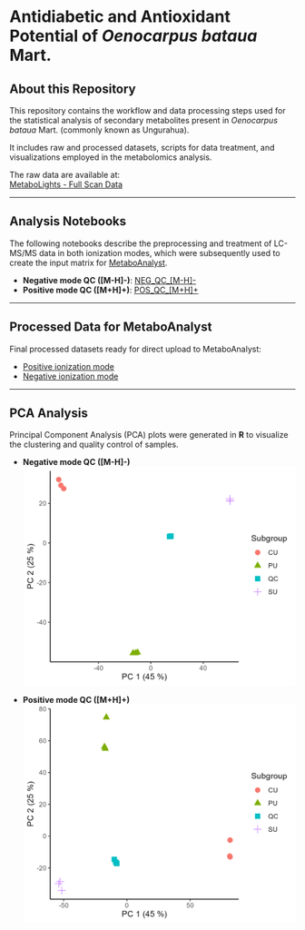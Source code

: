 # Antidiabetic and Antioxidant Potential of *Oenocarpus bataua* Mart.

## About this Repository
This repository contains the workflow and data processing steps used for the statistical analysis of secondary metabolites present in *Oenocarpus bataua* Mart. (commonly known as Ungurahua).  

It includes raw and processed datasets, scripts for data treatment, and visualizations employed in the metabolomics analysis.  

The raw data are available at:  
[MetaboLights - Full Scan Data](https://www.ebi.ac.uk/metabolights/editor/guide/upload/REQ20250812212442)  

---

## Analysis Notebooks
The following notebooks describe the preprocessing and treatment of LC-MS/MS data in both ionization modes, which were subsequently used to create the input matrix for [MetaboAnalyst](https://www.metaboanalyst.ca/).  

- **Negative mode QC ([M-H]-)**: [NEG_QC_[M-H]-](https://github.com/IKIAM-NPLab/Antidiabetic-and-antioxidant-potential-of-Oenocarpus-bataua-Mart/blob/main/Treatment-Data/UNGURAGUA_NEGATIVE.md)  
- **Positive mode QC ([M+H]+)**: [POS_QC_[M+H]+](https://github.com/IKIAM-NPLab/Antidiabetic-and-antioxidant-potential-of-Oenocarpus-bataua-Mart/blob/main/Treatment-Data/UNGURAGUA_POSITIVE.md)  

---

## Processed Data for MetaboAnalyst
Final processed datasets ready for direct upload to MetaboAnalyst:

- [Positive ionization mode](https://github.com/IKIAM-NPLab/Antidiabetic-and-antioxidant-potential-of-Oenocarpus-bataua-Mart/tree/main/Results/Metaboloanalysis/Positive)  
- [Negative ionization mode](https://github.com/IKIAM-NPLab/Antidiabetic-and-antioxidant-potential-of-Oenocarpus-bataua-Mart/tree/main/Results/Metaboloanalysis/Negative)  

---

## PCA Analysis
Principal Component Analysis (PCA) plots were generated in **R** to visualize the clustering and quality control of samples.

- **Negative mode QC ([M-H]-)**  
  ![Figure_NEG_QC](https://github.com/IKIAM-NPLab/Antidiabetic-and-antioxidant-potential-of-Oenocarpus-bataua-Mart/blob/main/Results/Plots/unguragua_nrg.png)  

- **Positive mode QC ([M+H]+)**  
  ![Figure_POS_QC](https://github.com/IKIAM-NPLab/Antidiabetic-and-antioxidant-potential-of-Oenocarpus-bataua-Mart/blob/main/Results/Plots/unguragua_pos.png)  


